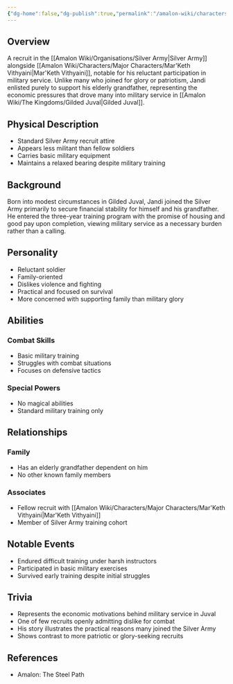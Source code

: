 ```yaml
---
{"dg-home":false,"dg-publish":true,"permalink":"/amalon-wiki/characters/minor-characters/jandi/","dgPassFrontmatter":true,"noteIcon":""}
---
```


## Overview
A recruit in the [[Amalon Wiki/Organisations/Silver Army\|Silver Army]] alongside [[Amalon Wiki/Characters/Major Characters/Mar'Keth Vithyaini\|Mar'Keth Vithyaini]], notable for his reluctant participation in military service. Unlike many who joined for glory or patriotism, Jandi enlisted purely to support his elderly grandfather, representing the economic pressures that drove many into military service in [[Amalon Wiki/The Kingdoms/Gilded Juval\|Gilded Juval]].

## Physical Description
- Standard Silver Army recruit attire
- Appears less militant than fellow soldiers
- Carries basic military equipment
- Maintains a relaxed bearing despite military training

## Background
Born into modest circumstances in Gilded Juval, Jandi joined the Silver Army primarily to secure financial stability for himself and his grandfather. He entered the three-year training program with the promise of housing and good pay upon completion, viewing military service as a necessary burden rather than a calling.

## Personality
- Reluctant soldier
- Family-oriented
- Dislikes violence and fighting
- Practical and focused on survival
- More concerned with supporting family than military glory

## Abilities
### Combat Skills
- Basic military training
- Struggles with combat situations
- Focuses on defensive tactics

### Special Powers
- No magical abilities
- Standard military training only

## Relationships
### Family
- Has an elderly grandfather dependent on him
- No other known family members

### Associates
- Fellow recruit with [[Amalon Wiki/Characters/Major Characters/Mar'Keth Vithyaini\|Mar'Keth Vithyaini]]
- Member of Silver Army training cohort

## Notable Events
- Endured difficult training under harsh instructors
- Participated in basic military exercises
- Survived early training despite initial struggles

## Trivia
- Represents the economic motivations behind military service in Juval
- One of few recruits openly admitting dislike for combat
- His story illustrates the practical reasons many joined the Silver Army
- Shows contrast to more patriotic or glory-seeking recruits

## References
- Amalon: The Steel Path